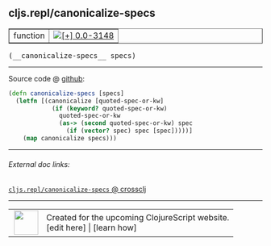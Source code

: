 ## cljs.repl/canonicalize-specs



 <table border="1">
<tr>
<td>function</td>
<td><a href="https://github.com/cljsinfo/cljs-api-docs/tree/0.0-3148"><img valign="middle" alt="[+] 0.0-3148" title="Added in 0.0-3148" src="https://img.shields.io/badge/+-0.0--3148-lightgrey.svg"></a> </td>
</tr>
</table>


 <samp>
(__canonicalize-specs__ specs)<br>
</samp>

---







Source code @ [github](https://github.com/clojure/clojurescript/blob/r3190/src/clj/cljs/repl.clj#L551-L557):

```clj
(defn canonicalize-specs [specs]
  (letfn [(canonicalize [quoted-spec-or-kw]
            (if (keyword? quoted-spec-or-kw)
              quoted-spec-or-kw
              (as-> (second quoted-spec-or-kw) spec
                (if (vector? spec) spec [spec]))))]
    (map canonicalize specs)))
```

<!--
Repo - tag - source tree - lines:

 <pre>
clojurescript @ r3190
└── src
    └── clj
        └── cljs
            └── <ins>[repl.clj:551-557](https://github.com/clojure/clojurescript/blob/r3190/src/clj/cljs/repl.clj#L551-L557)</ins>
</pre>

-->

---



###### External doc links:

[`cljs.repl/canonicalize-specs` @ crossclj](http://crossclj.info/fun/cljs.repl/canonicalize-specs.html)<br>

---

 <table>
<tr><td>
<img valign="middle" align="right" width="48px" src="http://i.imgur.com/Hi20huC.png">
</td><td>
Created for the upcoming ClojureScript website.<br>
[edit here] | [learn how]
</td></tr></table>

[edit here]:https://github.com/cljsinfo/cljs-api-docs/blob/master/cljsdoc/cljs.repl/canonicalize-specs.cljsdoc
[learn how]:https://github.com/cljsinfo/cljs-api-docs/wiki/cljsdoc-files

<!--

This information was too distracting to show to readers, but I'll leave it
commented here since it is helpful to:

- pretty-print the data used to generate this document
- and show how to retrieve that data



The API data for this symbol:

```clj
{:ns "cljs.repl",
 :name "canonicalize-specs",
 :type "function",
 :signature ["[specs]"],
 :source {:code "(defn canonicalize-specs [specs]\n  (letfn [(canonicalize [quoted-spec-or-kw]\n            (if (keyword? quoted-spec-or-kw)\n              quoted-spec-or-kw\n              (as-> (second quoted-spec-or-kw) spec\n                (if (vector? spec) spec [spec]))))]\n    (map canonicalize specs)))",
          :title "Source code",
          :repo "clojurescript",
          :tag "r3190",
          :filename "src/clj/cljs/repl.clj",
          :lines [551 557]},
 :full-name "cljs.repl/canonicalize-specs",
 :full-name-encode "cljs.repl/canonicalize-specs",
 :history [["+" "0.0-3148"]]}

```

Retrieve the API data for this symbol:

```clj
;; from Clojure REPL
(require '[clojure.edn :as edn])
(-> (slurp "https://raw.githubusercontent.com/cljsinfo/cljs-api-docs/catalog/cljs-api.edn")
    (edn/read-string)
    (get-in [:symbols "cljs.repl/canonicalize-specs"]))
```

-->
